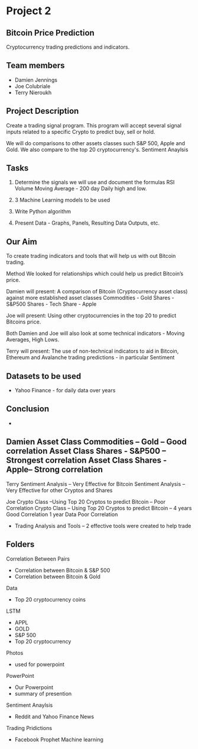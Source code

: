 # Project 2

## Bitcoin Price Prediction

Cryptocurrency trading predictions and indicators.



## Team members

- Damien Jennings
- Joe Colubriale 
- Terry Nieroukh

## Project Description

Create a trading signal program. This program will accept several signal inputs related to a specific Crypto to predict buy, sell or hold.

We will do comparisons to other assets classes such S&P 500, Apple and Gold.
We also compare to the top 20 cryptocurrency's.
Sentiment Anaylsis


## Tasks

1. Determine the signals we will use and document the formulas
RSI
Volume
Moving Average  - 200 day
Daily high and low.

2. 3 Machine Learning models to be used

3. Write Python algorithm

4. Present Data - Graphs, Panels, Resulting Data Outputs, etc.

## Our Aim
To create trading indicators and tools that will help us with out Bitcoin trading.

Method
We looked for relationships which could help us predict Bitcoin’s price.

Damien will present:
A comparison of Bitcoin (Cryptocurrency asset class) against more established asset classes
Commodities - Gold
Shares - S&P500
Shares - Tech Share - Apple

Joe will present:
Using other cryptocurrencies in the top 20 to predict Bitcoins price.

Both Damien and Joe will also look at some technical indicators - Moving Averages, High Lows.

Terry will present:
The use of non-technical indicators to aid in Bitcoin, Ethereum and Avalanche trading predictions - in particular Sentiment


## Datasets to be used

 - Yahoo Finance - for daily data over years

## Conclusion

-

Damien
 Asset Class Commodities – Gold – Good correlation
 Asset Class Shares - S&P500 – Strongest correlation
 Asset Class Shares - Apple– Strong correlation
 -
 Terry
 Sentiment Analysis – Very Effective for Bitcoin
 Sentiment Analysis – Very Effective for other Cryptos and Shares
 
Joe
 Crypto Class –Using Top 20 Cryptos to predict Bitcoin – Poor Correlation
Crypto Class – Using Top 20 Cryptos to predict Bitcoin –
 4 years Good Correlation
1 year Data Poor Correlation

 - Trading Analysis and Tools – 2 effective tools were created to help trade

## Folders

Correlation Between Pairs
- Correlation between Bitcoin & S&P 500
- Correlation between Bitcoin & Gold

 Data
- Top 20 cryptocurrency coins

LSTM
- APPL
- GOLD
- S&P 500
- Top 20 cryptocurrency 

Photos
- used for powerpoint

PowerPoint
- Our Powerpoint
- summary of presention

Sentiment Anaylsis
- Reddit and Yahoo Finance News
 

Trading Pridictions
- Facebook Prophet Machine learning






























